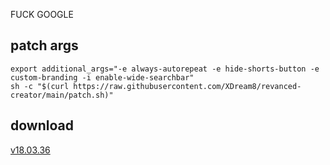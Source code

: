 FUCK GOOGLE

## patch args

```
export additional_args="-e always-autorepeat -e hide-shorts-button -e custom-branding -i enable-wide-searchbar"
sh -c "$(curl https://raw.githubusercontent.com/XDream8/revanced-creator/main/patch.sh)"
```

## download

[v18.03.36](https://github.com/gnireorb/fuck-youtube/releases/tag/v18.03.36)

